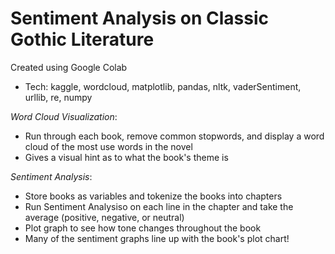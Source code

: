 # Sentiment Analysis on Classic Gothic Literature

Created using Google Colab 

 - Tech: kaggle, wordcloud, matplotlib, pandas, nltk, vaderSentiment, urllib, re, numpy

*Word Cloud Visualization*:
 - Run through each book, remove common stopwords, and display a word cloud of the most use words in the novel
 - Gives a visual hint as to what the book's theme is

*Sentiment Analysis*:
 - Store books as variables and tokenize the books into chapters
 - Run Sentiment Analysiso on each line in the chapter and take the average  (positive, negative, or neutral)
 - Plot graph to see how tone changes throughout the book 
 - Many of the sentiment graphs line up with the book's plot chart!
